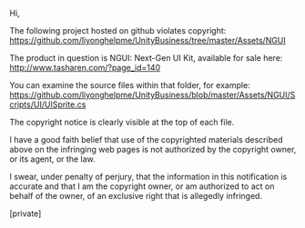Hi,

The following project hosted on github violates copyright:
https://github.com/liyonghelpme/UnityBusiness/tree/master/Assets/NGUI

The product in question is NGUI: Next-Gen UI Kit, available for sale here:
http://www.tasharen.com/?page_id=140

You can examine the source files within that folder, for example:
https://github.com/liyonghelpme/UnityBusiness/blob/master/Assets/NGUI/Scripts/UI/UISprite.cs

The copyright notice is clearly visible at the top of each file.

I have a good faith belief that use of the copyrighted materials
described above on the infringing web pages is not authorized by the
copyright owner, or its agent, or the law.

I swear, under penalty of perjury, that the information in this
notification is accurate and that I am the copyright owner, or am
authorized to act on behalf of the owner, of an exclusive right that is
allegedly infringed.


[private]
